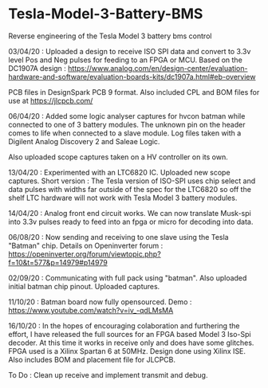 # Tesla-Model-3-Battery-BMS
Reverse engineering of the Tesla Model 3 battery bms control


03/04/20 : Uploaded a design to receive ISO SPI data and convert to 3.3v level Pos and Neg pulses for feeding to an FPGA or MCU. Based on the DC1907A design : https://www.analog.com/en/design-center/evaluation-hardware-and-software/evaluation-boards-kits/dc1907a.html#eb-overview

PCB files in DesignSpark PCB 9 format. Also included CPL and BOM files for use at https://jlcpcb.com/

06/04/20 : Added some logic analyser captures for hvcon batman while connected to one of 3 battery modules.
 The unknown pin on the header comes to life when connected to a slave module. Log files taken with a Digilent Analog Discovery 2 and Saleae Logic.

Also uploaded scope captures taken on a HV controller on its own.

13/04/20 : Experimented with an LTC6820 IC. Uploaded new scope captures. Short version : The Tesla version of ISO-SPI uses chip select and data pulses with widths far outside of the spec for the LTC6820 so off the shelf LTC hardware will not work with Tesla Model 3 battery modules.

14/04/20 : Analog front end circuit works. We can now translate Musk-spi into 3.3v pulses ready to feed into an fpga or micro for decoding into data.

06/08/20 : Now sending and receiving to one slave using the Tesla "Batman" chip. Details on Openinverter forum :<br>
https://openinverter.org/forum/viewtopic.php?f=10&t=577&p=14979#p14979


02/09/20 : Communicating with full pack using "batman". Also uploaded initial batman chip pinout.
Uploaded captures.

11/10/20 : Batman board now fully opensourced. 
Demo : https://www.youtube.com/watch?v=iv_-qdLMsMA


16/10/20 : In the hopes of encouraging colaboration and furthering the effort, I have released the full sources for an FPGA based Model 3 Iso-Spi decoder. At this time it works in receive only and does have some glitches. FPGA used is a Xilinx Spartan 6 at 50MHz. Design done using Xilinx ISE. Also includes BOM and placement file for JLCPCB.

To Do : Clean up receive and implement transmit and debug.
